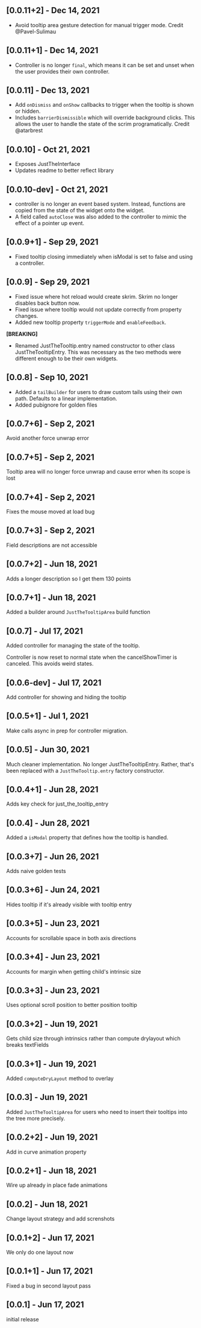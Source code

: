 ## [0.0.11+2] - Dec 14, 2021
* Avoid tooltip area gesture detection for manual trigger mode. Credit @Pavel-Sulimau

## [0.0.11+1] - Dec 14, 2021
* Controller is no longer `final`, which means it can be set and unset when the user provides their own controller.

## [0.0.11] - Dec 13, 2021
* Add `onDismiss` and `onShow` callbacks to trigger when the tooltip is shown or hidden.
* Includes `barrierDismissible` which will override background clicks. This allows the user to handle the state of the scrim programatically. Credit @atarbrest

## [0.0.10] - Oct 21, 2021
* Exposes JustTheInterface
* Updates readme to better reflect library

## [0.0.10-dev] - Oct 21, 2021
* controller is no longer an event based system. Instead, functions are copied from the state of the widget onto the widget.
* A field called `autoClose` was also added to the controller to mimic the effect of a pointer up event.

## [0.0.9+1] - Sep 29, 2021
* Fixed tooltip closing immediately when isModal is set to false and using a controller.

## [0.0.9] - Sep 29, 2021
* Fixed issue where hot reload would create skrim. Skrim no longer disables back button now.
* Fixed issue where tooltip would not update correctly from property changes.
* Added new tooltip property `triggerMode` and `enableFeedback`.

**[BREAKING]**
* Renamed JustTheTooltip.entry named constructor to other class JustTheTooltipEntry. This was necessary as the two methods were different enough to be their own widgets.

## [0.0.8] - Sep 10, 2021
* Added a `tailBuilder` for users to draw custom tails using their own path. Defaults to a linear implementation.
* Added pubignore for golden files

## [0.0.7+6] - Sep 2, 2021
Avoid another force unwrap error

## [0.0.7+5] - Sep 2, 2021
Tooltip area will no longer force unwrap and cause error when its scope is lost

## [0.0.7+4] - Sep 2, 2021
Fixes the mouse moved at load bug

## [0.0.7+3] - Sep 2, 2021
Field descriptions are not accessible

## [0.0.7+2] - Jun 18, 2021
Adds a longer description so I get them 130 points

## [0.0.7+1] - Jun 18, 2021
Added a builder around `JustTheTooltipArea` build function

## [0.0.7] - Jul 17, 2021
Added controller for managing the state of the tooltip.

Controller is now reset to normal state when the cancelShowTimer is canceled. This avoids weird states.

## [0.0.6-dev] - Jul 17, 2021
Add controller for showing and hiding the tooltip

## [0.0.5+1] - Jul 1, 2021
Make calls async in prep for controller migration.

## [0.0.5] - Jun 30, 2021
Much cleaner implementation. No longer JustTheTooltipEntry. Rather, that's been replaced with a `JustTheTooltip.entry` factory constructor.

## [0.0.4+1] - Jun 28, 2021
Adds key check for just_the_tooltip_entry

## [0.0.4] - Jun 28, 2021
Added a `isModal` property that defines how the tooltip is handled.

## [0.0.3+7] - Jun 26, 2021
Adds naive golden tests

## [0.0.3+6] - Jun 24, 2021
Hides tooltip if it's already visible with tooltip entry

## [0.0.3+5] - Jun 23, 2021
Accounts for scrollable space in both axis directions

## [0.0.3+4] - Jun 23, 2021
Accounts for margin when getting child's intrinsic size

## [0.0.3+3] - Jun 23, 2021
Uses optional scroll position to better position tooltip

## [0.0.3+2] - Jun 19, 2021
Gets child size through intrinsics rather than compute drylayout which breaks textFields

## [0.0.3+1] - Jun 19, 2021
Added `computeDryLayout` method to overlay


## [0.0.3] - Jun 19, 2021
Added `JustTheTooltipArea` for users who need to insert their tooltips into the tree more precisely.

## [0.0.2+2] - Jun 19, 2021
Add in curve animation property

## [0.0.2+1] - Jun 18, 2021
Wire up already in place fade animations

## [0.0.2] - Jun 18, 2021
Change layout strategy and add screnshots

## [0.0.1+2] - Jun 17, 2021
We only do one layout now

## [0.0.1+1] - Jun 17, 2021
Fixed a bug in second layout pass

## [0.0.1] - Jun 17, 2021
initial release
